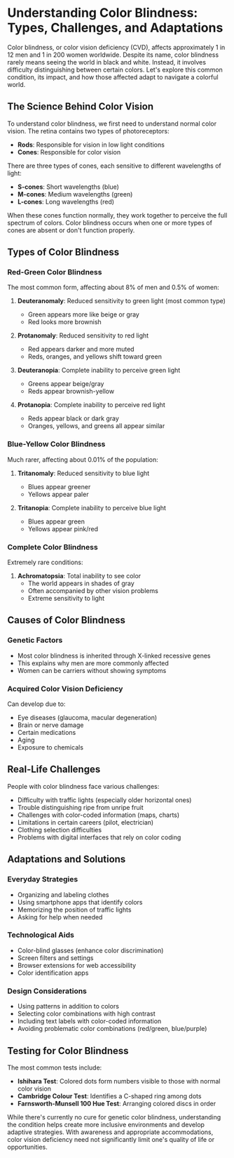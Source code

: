 # Understanding Color Blindness: Types, Challenges, and Adaptations

Color blindness, or color vision deficiency (CVD), affects approximately 1 in 12 men and 1 in 200 women worldwide. Despite its name, color blindness rarely means seeing the world in black and white. Instead, it involves difficulty distinguishing between certain colors. Let's explore this common condition, its impact, and how those affected adapt to navigate a colorful world.

## The Science Behind Color Vision

To understand color blindness, we first need to understand normal color vision. The retina contains two types of photoreceptors:
- **Rods**: Responsible for vision in low light conditions
- **Cones**: Responsible for color vision

There are three types of cones, each sensitive to different wavelengths of light:
- **S-cones**: Short wavelengths (blue)
- **M-cones**: Medium wavelengths (green)
- **L-cones**: Long wavelengths (red)

When these cones function normally, they work together to perceive the full spectrum of colors. Color blindness occurs when one or more types of cones are absent or don't function properly.

## Types of Color Blindness

### Red-Green Color Blindness
The most common form, affecting about 8% of men and 0.5% of women:

1. **Deuteranomaly**: Reduced sensitivity to green light (most common type)
   - Green appears more like beige or gray
   - Red looks more brownish

2. **Protanomaly**: Reduced sensitivity to red light
   - Red appears darker and more muted
   - Reds, oranges, and yellows shift toward green

3. **Deuteranopia**: Complete inability to perceive green light
   - Greens appear beige/gray
   - Reds appear brownish-yellow

4. **Protanopia**: Complete inability to perceive red light
   - Reds appear black or dark gray
   - Oranges, yellows, and greens all appear similar

### Blue-Yellow Color Blindness
Much rarer, affecting about 0.01% of the population:

1. **Tritanomaly**: Reduced sensitivity to blue light
   - Blues appear greener
   - Yellows appear paler

2. **Tritanopia**: Complete inability to perceive blue light
   - Blues appear green
   - Yellows appear pink/red

### Complete Color Blindness
Extremely rare conditions:

1. **Achromatopsia**: Total inability to see color
   - The world appears in shades of gray
   - Often accompanied by other vision problems
   - Extreme sensitivity to light

## Causes of Color Blindness

### Genetic Factors
- Most color blindness is inherited through X-linked recessive genes
- This explains why men are more commonly affected
- Women can be carriers without showing symptoms

### Acquired Color Vision Deficiency
Can develop due to:
- Eye diseases (glaucoma, macular degeneration)
- Brain or nerve damage
- Certain medications
- Aging
- Exposure to chemicals

## Real-Life Challenges

People with color blindness face various challenges:
- Difficulty with traffic lights (especially older horizontal ones)
- Trouble distinguishing ripe from unripe fruit
- Challenges with color-coded information (maps, charts)
- Limitations in certain careers (pilot, electrician)
- Clothing selection difficulties
- Problems with digital interfaces that rely on color coding

## Adaptations and Solutions

### Everyday Strategies
- Organizing and labeling clothes
- Using smartphone apps that identify colors
- Memorizing the position of traffic lights
- Asking for help when needed

### Technological Aids
- Color-blind glasses (enhance color discrimination)
- Screen filters and settings
- Browser extensions for web accessibility
- Color identification apps

### Design Considerations
- Using patterns in addition to colors
- Selecting color combinations with high contrast
- Including text labels with color-coded information
- Avoiding problematic color combinations (red/green, blue/purple)

## Testing for Color Blindness

The most common tests include:
- **Ishihara Test**: Colored dots form numbers visible to those with normal color vision
- **Cambridge Colour Test**: Identifies a C-shaped ring among dots
- **Farnsworth-Munsell 100 Hue Test**: Arranging colored discs in order

While there's currently no cure for genetic color blindness, understanding the condition helps create more inclusive environments and develop adaptive strategies. With awareness and appropriate accommodations, color vision deficiency need not significantly limit one's quality of life or opportunities.
